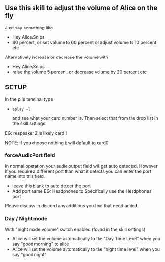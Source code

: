 ## Use this skill to adjust the volume of Alice on the fly

Just say something like 

- Hey Alice/Snips
- 40 percent, or set volume to 60 percent or adjust volume to 10 percent etc

Alternatively increase or decrease the volume with 

- Hey Alice/Snips
- raise the volume 5 percent, or decrease volume by 20 percent etc

## SETUP


In the pi's terminal type 

 - ```aplay -l```
 
   and see what your card number is. Then select that from the drop list in the skill settings

EG: respeaker 2 is likely card 1 
   
 NOTE: if you choose nothing it will default to card0

### forceAudioPort field

In normal operation your audio output field will get auto detected. However if you require 
a different port than what it detects you can enter the port name into this field.

- leave this blank to auto detect the port
- Add port name EG: Headphones to Specifically use the Headphones port


Please discuss in discord any additions you find that need added.

### Day / Night mode

With "night mode volume" switch enabled (found in the skill settings)

- Alice will set the volume automatically to the "Day Time Level" when you say "good morning" to alice
- Alice will set the volume automatically to the "night time level" when you say "good night"
